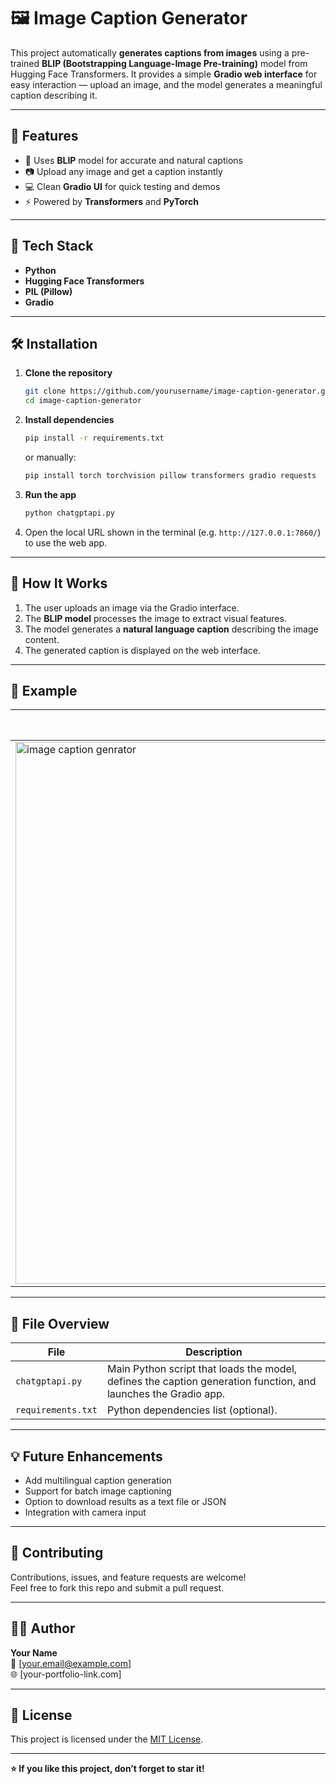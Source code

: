 # 🖼️ Image Caption Generator

This project automatically **generates captions from images** using a pre-trained **BLIP (Bootstrapping Language-Image Pre-training)** model from Hugging Face Transformers. It provides a simple **Gradio web interface** for easy interaction — upload an image, and the model generates a meaningful caption describing it.

---

## 🚀 Features

- 🧠 Uses **BLIP** model for accurate and natural captions  
- 📷 Upload any image and get a caption instantly  
- 💻 Clean **Gradio UI** for quick testing and demos  
- ⚡ Powered by **Transformers** and **PyTorch**

---

## 🧩 Tech Stack

- **Python**
- **Hugging Face Transformers**
- **PIL (Pillow)**
- **Gradio**

---

## 🛠️ Installation

1. **Clone the repository**
   ```bash
   git clone https://github.com/yourusername/image-caption-generator.git
   cd image-caption-generator
   ```

2. **Install dependencies**
   ```bash
   pip install -r requirements.txt
   ```
   or manually:
   ```bash
   pip install torch torchvision pillow transformers gradio requests
   ```

3. **Run the app**
   ```bash
   python chatgptapi.py
   ```

4. Open the local URL shown in the terminal (e.g. `http://127.0.0.1:7860/`) to use the web app.

---

## 🧠 How It Works

1. The user uploads an image via the Gradio interface.  
2. The **BLIP model** processes the image to extract visual features.  
3. The model generates a **natural language caption** describing the image content.  
4. The generated caption is displayed on the web interface.

---

## 📸 Example

| Input Image | Generated Caption |
|--------------|------------------|
| <img width="1917" height="867" alt="image caption genrator" src="https://github.com/user-attachments/assets/bcba4432-8ace-4f3b-b138-31e8723f4d4e" /> | *A dog running through the grass* |

---

## 🧾 File Overview

| File | Description |
|------|--------------|
| `chatgptapi.py` | Main Python script that loads the model, defines the caption generation function, and launches the Gradio app. |
| `requirements.txt` | Python dependencies list (optional). |

---

## 💡 Future Enhancements

- Add multilingual caption generation  
- Support for batch image captioning  
- Option to download results as a text file or JSON  
- Integration with camera input  

---

## 🤝 Contributing

Contributions, issues, and feature requests are welcome!  
Feel free to fork this repo and submit a pull request.

---

## 🧑‍💻 Author

**Your Name**  
📧 [your.email@example.com]  
🌐 [your-portfolio-link.com]

---

## 📜 License

This project is licensed under the [MIT License](LICENSE).

---

**⭐ If you like this project, don’t forget to star it!**
